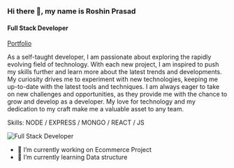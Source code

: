 ### Hi there 👋, my name is **Roshin Prasad**
#### Full Stack Developer

[Portfolio](https://roshinprasad.netlify.app/)

As a self-taught developer, I am passionate about exploring the rapidly evolving field of technology. With each new project, I am inspired to push my skills further and learn more about the latest trends and developments. My curiosity drives me to experiment with new technologies, keeping me up-to-date with the latest tools and techniques. I am always eager to take on new challenges and opportunities, as they provide me with the chance to grow and develop as a developer. My love for technology and my dedication to my craft make me a valuable asset to any team.

Skills: NODE / EXPRESS / MONGO / REACT / JS 

![Full Stack Developer](https://i.pinimg.com/originals/44/69/80/446980583ef9b3df7e355f388ee5e0b6.png)
- 🔭 I’m currently working on Ecommerce Project
- 🌱 I’m currently learning Data structure




